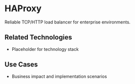 # HAProxy

Reliable TCP/HTTP load balancer for enterprise environments.

## Related Technologies
- Placeholder for technology stack

## Use Cases
- Business impact and implementation scenarios
